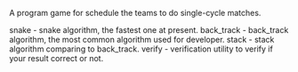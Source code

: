 
A program game for schedule the teams to do single-cycle matches.

snake - snake algorithm, the fastest one at present.
back_track - back_track algorithm, the most common algorithm used for developer.
stack - stack algorithm comparing to back_track.
verify - verification utility to verify if your result correct or not.


